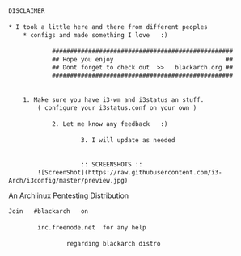 	DISCLAIMER

	* I took a little here and there from different peoples 
		* configs and made something I love   :)

				##################################################
				## Hope you enjoy 								##
				## Dont forget to check out  >>   blackarch.org ##
				##################################################


		1. Make sure you have i3-wm and i3status an stuff.
 			( configure your i3status.conf on your own )

				2. Let me know any feedback   :)

						3. I will update as needed 


						:: SCREENSHOTS ::
			![ScreenShot](https://raw.githubusercontent.com/i3-Arch/i3config/master/preview.jpg)



 An Archlinux Pentesting Distribution 

	Join   #blackarch   on    
			
			irc.freenode.net  for any help 
					
					regarding blackarch distro
